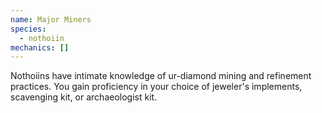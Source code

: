 ```yaml
---
name: Major Miners
species:
  - nothoiin
mechanics: []
---
```

Nothoiins have intimate knowledge of ur-diamond mining and refinement practices.  You gain proficiency in your choice of jeweler's implements, scavenging kit, or archaeologist kit.
